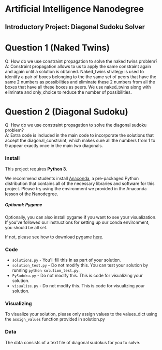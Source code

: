 # Artificial Intelligence Nanodegree
## Introductory Project: Diagonal Sudoku Solver

# Question 1 (Naked Twins)
Q: How do we use constraint propagation to solve the naked twins problem?  
A: Constraint propagation allows to us to apply the same constraint again and again until a solution is obtained. Naked_twins strategy is used to identify a pair of boxes belonging to the the same set of peers that have the same 2 numbers as possibilities and eliminate these 2 numbers from all the boxes that have all these boxes as peers. We use naked_twins along with eliminate and only_choice to reduce the number of possibilities.

# Question 2 (Diagonal Sudoku)
Q: How do we use constraint propagation to solve the diagonal sudoku problem?  
A: Extra code is included in the main code to incorporate the solutions that accept the diagonal_constraint, which makes sure all the numbers from 1 to 9 appear exactly once in the main two diagonals.
### Install
This project requires **Python 3**.

We recommend students install [Anaconda](https://www.continuum.io/downloads), a pre-packaged Python distribution that contains all of the necessary libraries and software for this project. 
Please try using the environment we provided in the Anaconda lesson of the Nanodegree.

##### Optional: Pygame

Optionally, you can also install pygame if you want to see your visualization. If you've followed our instructions for setting up our conda environment, you should be all set.

If not, please see how to download pygame [here](http://www.pygame.org/download.shtml).

### Code

* `solutions.py` - You'll fill this in as part of your solution.
* `solution_test.py` - Do not modify this. You can test your solution by running `python solution_test.py`.
* `PySudoku.py` - Do not modify this. This is code for visualizing your solution.
* `visualize.py` - Do not modify this. This is code for visualizing your solution.

### Visualizing

To visualize your solution, please only assign values to the values_dict using the ```assign_values``` function provided in solution.py

### Data

The data consists of a text file of diagonal sudokus for you to solve.